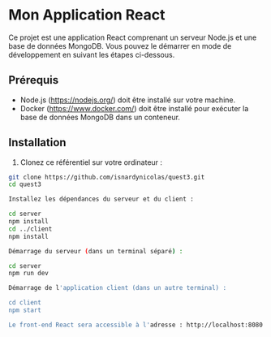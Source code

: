 # Mon Application React

Ce projet est une application React comprenant un serveur Node.js et une base de données MongoDB. Vous pouvez le démarrer en mode de développement en suivant les étapes ci-dessous.

## Prérequis

- Node.js (https://nodejs.org/) doit être installé sur votre machine.
- Docker (https://www.docker.com/) doit être installé pour exécuter la base de données MongoDB dans un conteneur.

## Installation

1. Clonez ce référentiel sur votre ordinateur :

```bash
git clone https://github.com/isnardynicolas/quest3.git
cd quest3

Installez les dépendances du serveur et du client :

cd server
npm install
cd ../client
npm install

Démarrage du serveur (dans un terminal séparé) :

cd server
npm run dev

Démarrage de l'application client (dans un autre terminal) :

cd client
npm start

Le front-end React sera accessible à l'adresse : http://localhost:8080

